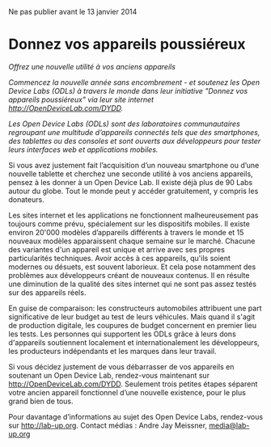 Ne pas publier avant le 13 janvier 2014

# Donnez vos appareils poussiéreux

*Offrez une nouvelle utilité à vos anciens appareils*

*Commencez la nouvelle année sans encombrement - et soutenez les Open Device Labs (ODLs) à travers le monde dans leur initiative "Donnez vos appareils poussiéreux" via leur site internet http://OpenDeviceLab.com/DYDD.*

*Les Open Device Labs (ODLs) sont des laboratoires communautaires regroupant une multitude d’appareils connectés tels que des smartphones, des tablettes ou des consoles et sont ouverts aux développeurs pour tester leurs interfaces web et applications mobiles.*

Si vous avez justement fait l’acquisition d’un nouveau smartphone ou d’une nouvelle tablette et cherchez une seconde utilité à vos anciens appareils, pensez à les donner à un Open Device Lab. Il existe déjà plus de 90 Labs autour du globe. Tout le monde peut y accéder gratuitement, y compris les donateurs.

Les sites internet et les applications ne fonctionnent malheureusement pas toujours comme prévu, spécialement sur les dispositifs mobiles. Il existe environ 20'000 modèles d’appareils différents à travers le monde et 15 nouveaux modèles apparaissent chaque semaine sur le marché. Chacune des variantes d'un appareil est unique et arrive avec ses propres particularités techniques. Avoir accès à ces appareils, qu'ils soient modernes ou désuets, est souvent laborieux. Et cela pose notamment des problèmes aux développeurs créant de nouveaux contenus. Il en résulte une diminution de la qualité des sites internet qui ne sont pas assez testés sur des appareils réels.

En guise de comparaison: les constructeurs automobiles attribuent une part significative de leur budget au test de leurs véhicules. Mais quand il s'agit de production digitale, les coupures de budget concernent en premier lieu les tests. Les personnes qui supportent les ODLs grâce à leurs dons d'appareils soutiennent localement et internationalement les développeurs, les producteurs indépendants et les marques dans leur travail.

Si vous décidez justement de vous débarrasser de vos appareils en soutenant un Open Device Lab, rendez-vous maintenant sur http://OpenDeviceLab.com/DYDD. Seulement trois petites étapes séparent votre ancien appareil fonctionnel d’une nouvelle existence, pour le plus grand bien de tous.

Pour davantage d’informations au sujet des Open Device Labs, rendez-vous sur http://lab-up.org.
Contact médias : Andre Jay Meissner, media@lab-up.org
